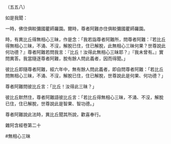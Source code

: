 （五五八）

如是我聞：

一時，佛住俱睒彌國瞿師羅園。爾時，尊者阿難亦住俱睒彌國瞿師羅園。

時，有異比丘得無相心三昧，作是念：「我若詣尊者阿難所，問尊者阿難：『若比丘得無相心三昧，不涌、不沒，解脫已住，住已解脫，此無相心三昧何果？世尊說此何功德？』尊者阿難若問我言：『比丘！汝得此無相心三昧耶？』『我未曾有。』實問異答。我當隨逐尊者阿難，脫有餘人問此義者，因而得聞。」

彼比丘即隨尊者阿難，經六年中，無有餘人問此義者，即自問尊者阿難：「若比丘問無相心三昧，不涌、不沒，解脫已住，住已解脫，世尊說此是何果、何功德？」

尊者阿難問彼比丘言：「比丘！汝得此三昧？」

彼比丘默然住，尊者阿難語彼比丘言：「若比丘得無相心三昧，不涌、不沒，解脫已住，住已解脫，世尊說此是智果、智功德。」

尊者阿難說此法時，異比丘聞其所說，歡喜奉行。

雜阿含經卷第二十




#無相心三昧
